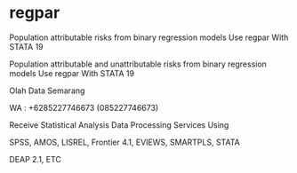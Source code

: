 # regpar
Population attributable risks from binary regression models Use regpar With STATA 19

Population attributable and unattributable risks from binary regression models Use regpar With STATA 19

Olah Data Semarang

WA : +6285227746673 (085227746673)

Receive Statistical Analysis Data Processing Services Using

SPSS, AMOS, LISREL, Frontier 4.1, EVIEWS, SMARTPLS, STATA

DEAP 2.1, ETC
